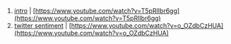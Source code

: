 1. [intro](1_intro/) | [https://www.youtube.com/watch?v=T5pRlIbr6gg](https://www.youtube.com/watch?v=T5pRlIbr6gg)
2. [twitter sentiment](2_twitter_sentiment) | [https://www.youtube.com/watch?v=o_OZdbCzHUA](https://www.youtube.com/watch?v=o_OZdbCzHUA)


